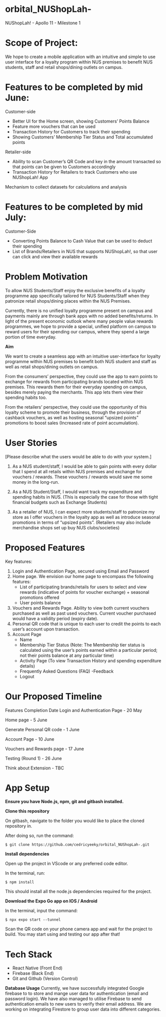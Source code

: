 # orbital_NUShopLah-
NUShopLah! - Apollo 11 - Milestone 1

# Scope of Project:

We hope to create a mobile application with an intuitive and simple to use user interface for a loyalty program within NUS premises to benefit NUS students, staff and retail shops/dining outlets on campus.

# Features to be completed by mid June:

Customer-side
- Better UI for the Home screen, showing Customers’ Points Balance
- Feature more vouchers that can be used
- Transaction History for Customers to track their spending
- Showing Customers’ Membership Tier Status and Total accumulated points
 
 Retailer-side
- Ability to scan Customer’s QR Code and key in the amount transacted so that points can be given to Customers accordingly
- Transaction History for Retailers to track Customers who use NUShopLah! App
 
 Mechanism to collect datasets for calculations and analysis


# Features to be completed by mid July:
Customer-Side
- Converting Points Balance to Cash Value that can be used to deduct their spending
- List of Brands/Retailers in NUS that supports NUShopLah!, so that user can click and view their available rewards



# Problem Motivation 

To allow NUS Students/Staff enjoy the exclusive benefits of a loyalty programme app specifically tailored for NUS Students/Staff when they patronize retail shops/dining places within the NUS Premises. 

Currently, there is no unified loyalty programme present on campus and payments mainly are through bank apps with no added benefits/returns. 
In light of the present economic outlook where many people value rewards programmes, we hope to provide a special, unified platform on campus to reward users for their spending our campus, where they spend a large portion of time everyday.


**Aim**

We want to create a seamless app with an intuitive user-interface for loyalty programme within NUS premises to benefit both NUS student and staff as well as retail shops/dining outlets on campus.

From the consumers’ perspective, they could use the app to earn points to exchange for rewards from participating brands located within NUS premises. This rewards them for their everyday spending on campus, besides merely paying the merchants. This app lets them view their spending habits too.

From the retailers’ perspective, they could use the opportunity of this loyalty scheme to promote their business, through the provision of cashback vouchers, as well as hosting seasonal “upsized points” promotions to boost sales (Increased rate of point accumulation). 


# User Stories

[Please describe what the users would be able to do with your system.]

1. As a NUS student/staff, I would be able to gain points with every dollar that I spend at all retails within NUS premises and exchange for vouchers / rewards. These vouchers / rewards would save me some money in the long-run.

2. As a NUS Student/Staff, I would want track my expenditure and spending habits in NUS. (This is especially the case for those with tight financial budgets such as Exchange Students)

3. As a retailer of NUS, I can expect more students/staff to patronize my store as I offer vouchers in the loyalty app as well as introduce seasonal promotions in terms of “upsized points”. (Retailers may also include merchandise shops set up buy NUS clubs/societies)


# Proposed Features

Key features:

1.  Login and Authentication Page, secured using Email and Password
2.  Home page. We envision our home page to encompass the following features:
    - List of participating brands/retails for users to select and view rewards (indicative of points for voucher exchange) + seasonal promotions offered
    - User points balance
3.  Vouchers and Rewards Page. Ability to view both current vouchers purchased as well as past used vouchers. Current voucher purchased would have a validity period (expiry date).
4.  Personal QR code that is unique to each user to credit the points to each user’s account upon transaction.
5.  Account Page 
    - Name
    - Membership Tier Status (Note: The Membership tier status is calculated using the user’s points earned within a particular period; not their points balance at any particular time)
    - Activity Page (To view Transaction History and spending expenditure details)
    - Frequently Asked Questions (FAQ)
    -Feedback
    - Logout



# Our Proposed Timeline

Features
Completion Date
Login and Authentication Page - 20 May

Home page - 5 June

Generate Personal QR code - 1 June

Account Page - 10 June

Vouchers and Rewards page - 17 June

Testing (Round 1) - 26 June

Think about Extension - TBC

# App Setup

**Ensure you have Node.js, npm, git and gitbash installed.**

**Clone this repository**

On gitbash, navigate to the folder you would like to place the cloned repository in.

After doing so, run the command:

```
$ git clone https://github.com/cedricyeeky/orbital_NUShopLah-.git
```

**Install dependencies**

Open up the project in VScode or any preferred code editor.

In the terminal, run:

```
$ npm install
```

This should install all the node.js dependencies required for the project.

**Download the Expo Go app on IOS / Android**

In the terminal, input the command:

```
$ npx expo start --tunnel
```

Scan the QR code on your phone camera app and wait for the project to build.
You may start using and testing our app after that!

# Tech Stack 
- React Native (Front End)
- Firebase (Back End)
- Git and Github (Version Control)

**Database Usage**
Currently, we have successfully integrated Google firebase to to store and mange user data for authentication (email and password login).
We have also managed to utilise Firebase to send authentication emails to new users to verify their email address.
We are working on integrating Firestore to group user data into different categories.




